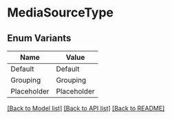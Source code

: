 # MediaSourceType

## Enum Variants

| Name | Value |
|---- | -----|
| Default | Default |
| Grouping | Grouping |
| Placeholder | Placeholder |


[[Back to Model list]](../README.md#documentation-for-models) [[Back to API list]](../README.md#documentation-for-api-endpoints) [[Back to README]](../README.md)


